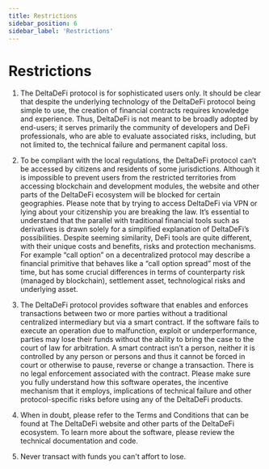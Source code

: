 ```yaml
---
title: Restrictions
sidebar_position: 6
sidebar_label: 'Restrictions'
---
```


# Restrictions

1. The DeltaDeFi protocol is for sophisticated users only. It should be clear that despite the underlying technology of the DeltaDeFi protocol being simple to use, the creation of financial contracts requires knowledge and experience. Thus, DeltaDeFi is not meant to be broadly adopted by end-users; it serves primarily the community of developers and DeFi professionals, who are able to evaluate associated risks, including, but not limited to, the technical failure and permanent capital loss. 

2. To be compliant with the local regulations, the DeltaDeFi protocol can’t be accessed by citizens and residents of some jurisdictions. Although it is impossible to prevent users from the restricted territories from accessing blockchain and development modules, the website and other parts of the DeltaDeFi ecosystem will be blocked for certain geographies. Please note that by trying to access DeltaDeFi via VPN or lying about your citizenship you are breaking the law. It’s essential to understand that the parallel with traditional financial tools such as derivatives is drawn solely for a simplified explanation of DeltaDeFi’s possibilities. Despite seeming similarity, DeFi tools are quite different, with their unique costs and benefits, risks and protection mechanisms. For example “call option” on a decentralized protocol may describe a financial primitive that behaves like a “call option spread” most of the time, but has some crucial differences in terms of counterparty risk (managed by blockchain), settlement asset, technological risks and underlying asset.

3. The DeltaDeFi protocol provides software that enables and enforces transactions between two or more parties without a traditional centralized intermediary but via a smart contract. If the software fails to execute an operation due to malfunction, exploit or underperformance, parties may lose their funds without the ability to bring the case to the court of law for arbitration. A smart contract isn’t a person, neither it is controlled by any person or persons and thus it cannot be forced in court or otherwise to pause, reverse or change a transaction. There is no legal enforcement associated with the contract. Please make sure you fully understand how this software operates, the incentive mechanism that it employs, implications of technical failure and other protocol-specific risks before using any of the DeltaDeFi products. 

4. When in doubt, please refer to the Terms and Conditions that can be found at The DeltaDeFi website and other parts of the DeltaDeFi ecosystem. To learn more about the software, please review the technical documentation and code. 

5. Never transact with funds you can't affort to lose.
